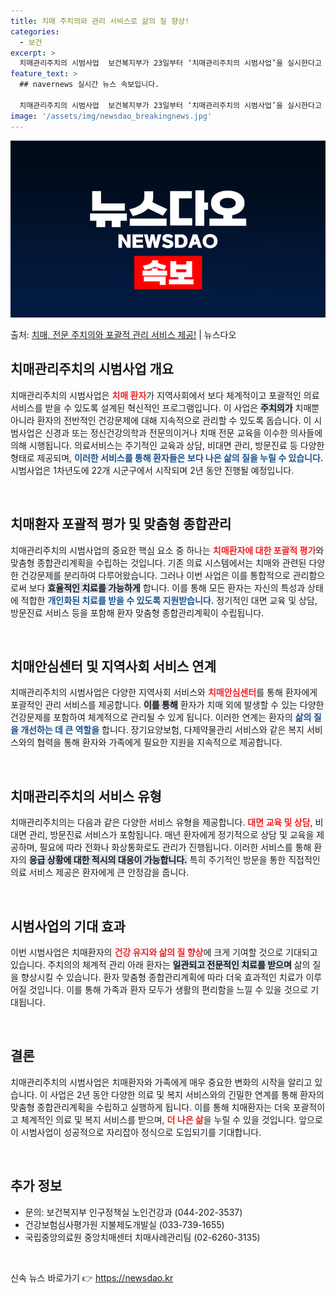```yaml
---
title: 치매 주치의와 관리 서비스로 삶의 질 향상!
categories:
  - 보건
excerpt: >
  치매관리주치의 시범사업  보건복지부가 23일부터 ‘치매관리주치의 시범사업’을 실시한다고 발표했습니다. 이 사…
feature_text: >
  ## navernews 실시간 뉴스 속보입니다.

  치매관리주치의 시범사업  보건복지부가 23일부터 ‘치매관리주치의 시범사업’을 실시한다고 발표했습니다. 이 사…
image: '/assets/img/newsdao_breakingnews.jpg'
---
```


![뉴스다오 속보](/assets/img/newsdao_breakingnews.jpg)

<p>출처: <a href="https://newsdao.kr/4998" rel="dofollow">치매, 전문 주치의와 포괄적 관리 서비스 제공!</a> | 뉴스다오</p>

<h2 data-ke-size="size26">치매관리주치의 시범사업 개요</h2>
<p data-ke-size="size16">치매관리주치의 시범사업은 <b><span style="color: #ee2323;">치매 환자</span></b>가 지역사회에서 보다 체계적이고 포괄적인 의료 서비스를 받을 수 있도록 설계된 혁신적인 프로그램입니다. 이 사업은 <b><span style="background-color: #21538527;">주치의가</span></b> 치매뿐 아니라 환자의 전반적인 건강문제에 대해 지속적으로 관리할 수 있도록 돕습니다. 이 시범사업은 신경과 또는 정신건강의학과 전문의이거나 치매 전문 교육을 이수한 의사들에 의해 시행됩니다. 의료서비스는 주기적인 교육과 상담, 비대면 관리, 방문진료 등 다양한 형태로 제공되며, <b><span style="color: #1a5490;">이러한 서비스를 통해 환자들은 보다 나은 삶의 질을 누릴 수 있습니다.</span></b> 시범사업은 1차년도에 22개 시군구에서 시작되며 2년 동안 진행될 예정입니다.</p>

<p data-ke-size="size16">&nbsp;</p>

<h2 data-ke-size="size26">치매환자 포괄적 평가 및 맞춤형 종합관리</h2>
<p data-ke-size="size16">치매관리주치의 시범사업의 중요한 핵심 요소 중 하나는 <b><span style="color: #ee2323;">치매환자에 대한 포괄적 평가</span></b>와 맞춤형 종합관리계획을 수립하는 것입니다. 기존 의료 시스템에서는 치매와 관련된 다양한 건강문제를 분리하여 다루어왔습니다. 그러나 이번 사업은 이를 통합적으로 관리함으로써 보다 <b><span style="background-color: #21538527;">효율적인 치료를 가능하게</span></b> 합니다. 이를 통해 모든 환자는 자신의 특성과 상태에 적합한 <b><span style="color: #1a5490;">개인화된 치료를 받을 수 있도록 지원받습니다.</span></b> 정기적인 대면 교육 및 상담, 방문진료 서비스 등을 포함해 환자 맞춤형 종합관리계획이 수립됩니다.</p>

<p data-ke-size="size16">&nbsp;</p>

<h2 data-ke-size="size26">치매안심센터 및 지역사회 서비스 연계</h2>
<p data-ke-size="size16">치매관리주치의 시범사업은 다양한 지역사회 서비스와 <b><span style="color: #ee2323;">치매안심센터</span></b>를 통해 환자에게 포괄적인 관리 서비스를 제공합니다. <b><span style="background-color: #21538527;">이를 통해</span></b> 환자가 치매 외에 발생할 수 있는 다양한 건강문제를 포함하여 체계적으로 관리될 수 있게 됩니다. 이러한 연계는 환자의 <b><span style="color: #1a5490;">삶의 질을 개선하는 데 큰 역할을</span></b> 합니다. 장기요양보험, 다제약물관리 서비스와 같은 복지 서비스와의 협력을 통해 환자와 가족에게 필요한 지원을 지속적으로 제공합니다.</p>

<p data-ke-size="size16">&nbsp;</p>

<h2 data-ke-size="size26">치매관리주치의 서비스 유형</h2>
<p data-ke-size="size16">치매관리주치의는 다음과 같은 다양한 서비스 유형을 제공합니다. <b><span style="color: #ee2323;">대면 교육 및 상담</span></b>, 비대면 관리, 방문진료 서비스가 포함됩니다. 매년 환자에게 정기적으로 상담 및 교육을 제공하며, 필요에 따라 전화나 화상통화로도 관리가 진행됩니다. 이러한 서비스를 통해 환자의 <b><span style="background-color: #21538527;">응급 상황에 대한 적시의 대응이 가능합니다.</span></b> 특히 주기적인 방문을 통한 직접적인 의료 서비스 제공은 환자에게 큰 안정감을 줍니다.</p>

<p data-ke-size="size16">&nbsp;</p>

<h2 data-ke-size="size26">시범사업의 기대 효과</h2>
<p data-ke-size="size16">이번 시범사업은 치매환자의 <b><span style="color: #ee2323;">건강 유지와 삶의 질 향상</span></b>에 크게 기여할 것으로 기대되고 있습니다. 주치의의 체계적 관리 아래 환자는 <b><span style="background-color: #21538527;">일관되고 전문적인 치료를 받으며</span></b> 삶의 질을 향상시킬 수 있습니다. 환자 맞춤형 종합관리계획에 따라 더욱 효과적인 치료가 이루어질 것입니다. 이를 통해 가족과 환자 모두가 생활의 편리함을 느낄 수 있을 것으로 기대됩니다.</p>

<p data-ke-size="size16">&nbsp;</p>

<h2 data-ke-size="size26">결론</h2>
<p data-ke-size="size16">치매관리주치의 시범사업은 치매환자와 가족에게 매우 중요한 변화의 시작을 알리고 있습니다. 이 사업은 2년 동안 다양한 의료 및 복지 서비스와의 긴밀한 연계를 통해 환자의 맞춤형 종합관리계획을 수립하고 실행하게 됩니다. 이를 통해 치매환자는 더욱 포괄적이고 체계적인 의료 및 복지 서비스를 받으며, <b><span style="color: #ee2323;">더 나은 삶</span></b>을 누릴 수 있을 것입니다. 앞으로 이 시범사업이 성공적으로 자리잡아 정식으로 도입되기를 기대합니다.</p>

<p data-ke-size="size16">&nbsp;</p>

<h2 data-ke-size="size26">추가 정보</h2>
<ul>
<li>문의: 보건복지부 인구정책실 노인건강과 (044-202-3537)</li>
<li>건강보험심사평가원 지불제도개발실 (033-739-1655)</li>
<li>국립중앙의료원 중앙치매센터 치매사례관리팀 (02-6260-3135)</li>
</ul>

<p data-ke-size="size16">&nbsp;</p> 

신속 뉴스 바로가기 👉 <a href="https://newsdao.kr" rel="dofollow">https://newsdao.kr</a>


